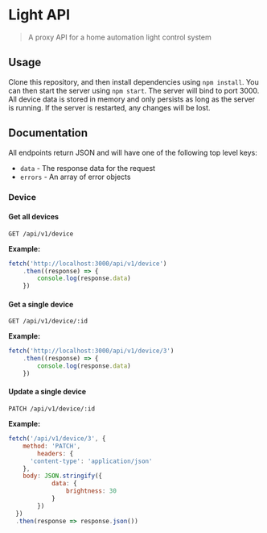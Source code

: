 # Light API

> A proxy API for a home automation light control system

## Usage

Clone this repository, and then install dependencies using `npm install`. You
can then start the server using `npm start`.
The server will bind to port 3000. All device data is stored in memory and only
persists as long as the server is running. If the server is restarted, any
changes will be lost.

## Documentation

All endpoints return JSON and will have one of the following top level keys:

- `data` - The response data for the request
- `errors` - An array of error objects

### Device

#### Get all devices

```
GET /api/v1/device
```

**Example:**

```js
fetch('http://localhost:3000/api/v1/device')
	.then((response) => {
		console.log(response.data)
	})
```

#### Get a single device

```
GET /api/v1/device/:id
```

**Example:**

```js
fetch('http://localhost:3000/api/v1/device/3')
	.then((response) => {
		console.log(response.data)
	})
```

#### Update a single device

```
PATCH /api/v1/device/:id
```

**Example:**

```js
fetch('/api/v1/device/3', {
    method: 'PATCH',
		headers: {
      'content-type': 'application/json'
    },
    body: JSON.stringify({
			data: {
				brightness: 30
			}
		})
  })
  .then(response => response.json())
```

